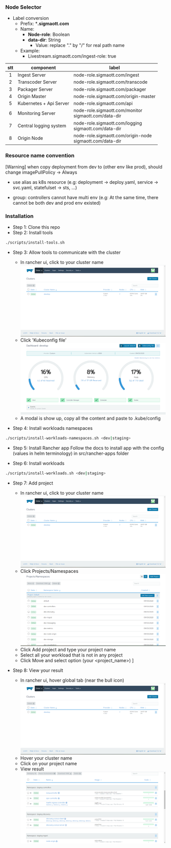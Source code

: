 ### Node Selector

* Label conversion
  * Prefix: ***.sigmaott.com**
  * Name: 
    * **Node-role**: Boolean
    * **data-dir**: String
      * Value: replace "." by "/" for real path name 
  * Example: 
    * Livestream.sigmaott.com/ingest-role: true

| stt |  component | label |
|:-:|---|---|
| 1  | Ingest Server  | node-role.sigmaott.com/ingest |
| 2 | Transcoder Server | node-role.sigmaott.com/transcode |
| 3 | Packager Server | node-role.sigmaott.com/packager |
| 4 | Origin Master | node-role.sigmaott.com/origin-master |
| 5 | Kubernetes + Api Server | node-role.sigmaott.com/api |
| 6 | Monitoring Server | node-role.sigmaott.com/monitor<br /> sigmaott.com/data-dir |
| 7 | Central logging system | node-role.sigmaott.com/logging<br />sigmaott.com/data-dir |
| 8 | Origin Node | node-role.sigmaott.com/origin-node<br />sigmaott.com/data-dir<br /> |


### Resource name convention
[Warning] when copy deployment from dev to (other env like prod), should change imagePullPolicy -> Always

* use alias as k8s resource (e.g: deployment -> deploy.yaml, service -> svc.yaml, statefulset -> sts, ...)

* group: controllers cannot have multi env (e.g: At the same time, there cannot be both dev and prod env existed)


### Installation
* Step 1: Clone this repo
* Step 2: Install tools
```bash
./scripts/install-tools.sh
```
* Step 3: Allow tools to communicate with the cluster
  * In rancher ui, click to your cluster name
  ![rancher-cluster-info](img/rancher-cluster-info.PNG)
  * Click 'Kubeconfig file'
  ![rancher-cluster-info](img/rancher-kubeconfig.PNG)
  * A modal is show up, copy all the content and paste to .kube/config

* Step 4: Install workloads namespaces
```bash
./scripts/install-workloads-namespaces.sh <dev|staging>
```

* Step 5: Install Rancher app
  Follow the docs to install app with the config (values in helm terminology) in src/rancher-apps folder

* Step 6: Install workloads
```bash
./scripts/install-workloads.sh <dev|staging>
```

* Step 7: Add project
  * In rancher ui, click to your cluster name
  ![rancher-cluster-info](img/rancher-cluster-info.PNG)
  * Click Projects/Namespaces
  ![rancher-project](img/rancher-project.PNG)
  * Click Add project and type your project name
  * Select all your workload that is not in any project
  * Click Move and select option (your <project_name>)
]

* Step 8: View your result
  * In rancher ui, hover global tab (near the bull icon)
  ![rancher-cluster-info](img/rancher-cluster-info.PNG)
  * Hover your cluster name
  * Click on your project name
  * View result
  ![rancher-cluster-info](img/rancher-result.PNG)
